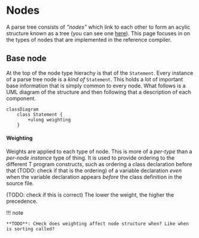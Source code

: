 Nodes
====

A parse tree consists of _"nodes"_ which link to each other to form an acylic structure
known as a tree (you can see one [here](/internals/parsing/generation)). This page
focuses in on the types of nodes that are implemented in the reference compiler.

## Base node

At the top of the node type hierachy is that of the `Statement`. Every instance of a parse
tree node is a _kind of_ `Statement`. This holds a lot of important base information
that is simply common to every node. What follows is a UML diagram of the structure
and then following that a description of each component.

``` mermaid
classDiagram
	class Statement {
		+ulong weighting
	}

```

#### Weighting

Weights are applied to each type of node. This is more of a _per-type_ than a
_per-node instance_ type of thing. It is used to provide ordering to the different
T program constructs, such as ordering a class declaration before that
(TODO: check if that is the ordering) of a variable declaration _even_ when the
variable declaration appears _before_ the class definition in the source file.

(TODO: check if this is correct) The lower the weight, the higher the precedence.

!!! note

	**TODO**: CHeck does weighting affect node structure when? Like when is sorting called?